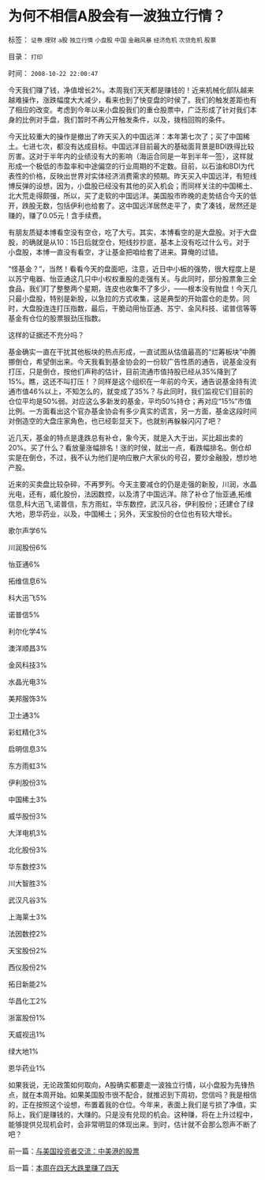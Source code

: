 # 为何不相信A股会有一波独立行情？

标签： `证券` `理财` `a股` `独立行情` `小盘股` `中国` `金融风暴` `经济危机` `次贷危机` `股票` 

目录： `打印`

时间： `2008-10-22 22:00:47`

今天我们赚了钱，净值增长2%。本周我们天天都是赚钱的！近来机械化部队越来越难操作，涨跌幅度大大减少，看来也到了快变盘的时侯了。我们的触发差距也有了相应的改变。考虑到今年以来小盘股我们的重仓股票中，广泛形成了针对我们本身的比例对手盘，我们暂时不再公开触发条件，以及，拨档回购的条件。

今天比较重大的操作是撤出了昨天买入的中国远洋：本年第七次了；买了中国稀土。七进七次，都没有达成目标。中国远洋目前最大的基础面背景是BDI跌得比较厉害。这对于半年内的业绩没有大的影响（海运合同是一年到半年一签），这样就形成一个极低的市盈率和中途偏空的行业周期的不定数。目前，以石油和BDI为代表性的价格，反映出世界对实体经济消费需求的预期。昨天买入中国远洋，有短线博反弹的设想，因为，小盘股已经没有其他的买入机会；而同样关注的中国稀土、北大荒走得颇强，所以，买了走软的中国远洋。美国股市昨晚的走势结合今天的低开，跌股无数，包括伊利也给套了。这中国远洋居然走平了，卖了凑钱，居然还是赚的，赚了0.05元！含手续费。

有朋友质疑本博看空没有空仓，吃了大亏。其实，本博看空的是大盘股。对于大盘股，的确就是从10：15日后就空仓，短线抄抄底，基本上没有吃过什么亏。对于小盘股，本博一直没有看空，才让基金把咱给套了进来。算俺的过错。

“怪基金？”，当然！看看今天的盘面吧，注意，近日中小板的强势，很大程度上是以苏宁电器、怡亚通这几只中小权权重股的走强有关。与此同时，部分股票象三全食品，我们盯了整整两个星期，连皮也收集不了多少，——根本没有抛盘！今天几只最小盘股，特别是新股，以急拉的方式收集，这是典型的开始震仓的走势。同时，大盘股连连打压指数，最后，干脆动用怡亚通、苏宁、金风科技、诺普信等等基金有仓位的股票狠劲压指数。

这样的证据还不充分吗？

基金确实一直在干扰其他板块的热点形成，一直试图从估值最高的“烂筹板块”中腾挪倒仓，希望倒出来。今天我看到基金协会的一份软广告性质的通告，说基金没有打压，只是倒仓，按他们声称的估计，目前流通市值持股已经从35%降到了15%。瞧，这还不叫打压！？同样是这个组织在一年前的今天，通告说基金持有流通市值46%以上，不知怎么的，就变成了35%？与此同时，我们监视它们目前的仓位平均是50%弱。对应这么多新发的基金，平均50%持仓；再对应“15%”市值比例。一方面看出这个官办基金协会有多少真实的谎言，另一方面，基金这段时间对倒造空的大盘庄家角色，也已经彰显天下。也就别再躲躲闪闪了吧？

近几天，基金的特点是逢跌总有补仓，象今天，就是入大于出，买比超出卖的20%。买了什么？看放量涨幅排名！涨的时侯，就出一点，看跌幅排名。倒仓却实是在倒仓，不过，我不认为他们是响应散户大家伙的号召，要炒金融股，想炒地产股。

近来的买卖盘比较杂碎，不再罗列。今天主要减仓的仍是走强的新股，川润，水晶光电，还有，威化股份，法因数控，以及清了中国远洋。除了补仓了怡亚通,拓维信息,科大迅飞,诺普信，东方雨虹，华东数控，武汉凡谷，伊利股份；还建仓了绿大地，恩华药业，以及，中国稀土；另外，天宝股份的仓位也有较大增长。

歌尔声学6%

川润股份6%

怡亚通6%

拓维信息6%

科大迅飞5%

诺普信5%

利尔化学4%

澳洋顺昌3%

金风科技3%

水晶光电3%

美邦服饰3%

卫士通3%

彩虹精化3%

启明信息3%

东方雨虹3%

伊利股份3%

中国稀土3%

威华股份3%

大洋电机3%

北化股份3%

华东数控3%

川大智胜3%

武汉凡谷3%

上海莱士3%

法因数控2%

天宝股份2%

西仪股份2%

拓日新能2%

华昌化工2%

浙富股份1%

天威视迅1%

绿大地1%

恩华药业1%

如果我说，无论政策如何取向，A股确实都要走一波独立行情，以小盘股为先锋热点，就在本周开始。如果美国股市很不配合，就推迟到下周初，您信吗？我是相信的，正在按照这个设想，布置着我的仓位。今年来，表面上我们是亏损了净值，实际上，我们是赚钱的，大赚的。只是没有兑现的机会。这种赚，将在上升过程中，能够提供兑现机会时，会非常明显的体现出来。到时，估计就不会那么怨声不断了吧？



前一篇：[与美国投资者交流：中美港的股票](../../../2008/10/21/与美国投资者交流：中美港的股票.md)

后一篇：[本周在四天大跌里赚了四天](../../../2008/10/23/本周在四天大跌里赚了四天.md)